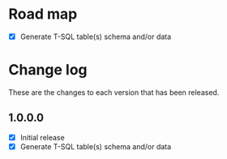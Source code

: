 # Road map

- [x] Generate T-SQL table(s) schema and/or data


# Change log

These are the changes to each version that has been released.

## 1.0.0.0

- [x] Initial release
- [x] Generate T-SQL table(s) schema and/or data
